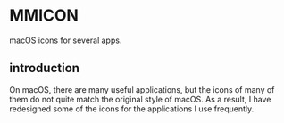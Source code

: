 # MMICON
macOS icons for several apps.

## introduction
On macOS, there are many useful applications, but the icons of many of them do not quite match the original style of macOS. As a result, I have redesigned some of the icons for the applications I use frequently.
